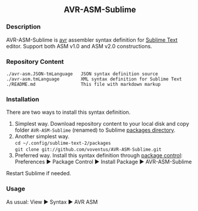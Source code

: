 ## <center> AVR-ASM-Sublime </center>

### Description ###

AVR-ASM-Sublime is [avr](http://atmel.com/) assembler syntax definition for [Sublime Text](http://www.sublimetext.com/) editor. Support both ASM v1.0 and ASM v2.0 constructions.

### Repository Content ###

    ./avr-asm.JSON-tmLanguage 	JSON syntax definition source
    ./avr-asm.tmLanguage 	   	XML syntax definition for Sublime Text
    ./README.md 				This file with markdown markup

### Installation ###

There are two ways to install this syntax definition.
   
1. Simplest way. Download repository content to your local disk and copy folder `AVR-ASM-Sublime` (renamed) to Sublime [packages directory](http://sublimetext.info/docs/en/basic_concepts.html#the-packages-directory).
2. Another simplest way. <br />
    `cd ~/.config/sublime-text-2/packages` <br />
    `git clone git://github.com/voventus/AVR-ASM-Sublime.git`
3. Preferred way. Install this syntax definition through [package control](http://wbond.net/sublime_packages/package_control): Preferences &#9658; Package Control &#9658; Install Package &#9658; AVR-ASM-Sublime

Restart Sublime if needed.

### Usage ###
As usual: View &#9658; Syntax &#9658; AVR ASM